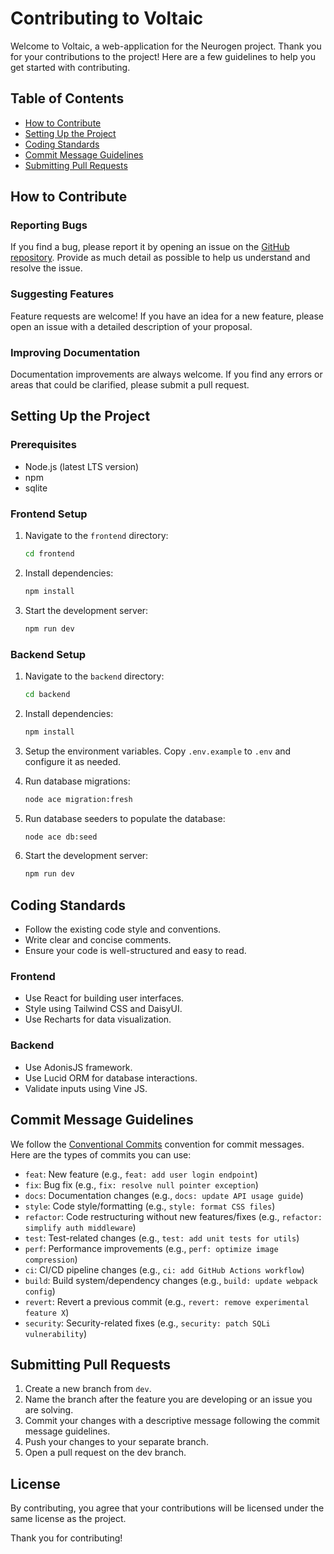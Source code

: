 # Contributing to Voltaic

Welcome to Voltaic, a web-application for the Neurogen project. Thank you for your contributions to the project! Here are a few guidelines to help you get started with contributing.

## Table of Contents

* [How to Contribute](#how-to-contribute)
* [Setting Up the Project](#setting-up-the-project)
* [Coding Standards](#coding-standards)
* [Commit Message Guidelines](#commit-message-guidelines)
* [Submitting Pull Requests](#submitting-pull-requests)

## How to Contribute

### Reporting Bugs

If you find a bug, please report it by opening an issue on the [GitHub repository](https://github.com/AccurateIC/Voltaic). Provide as much detail as possible to help us understand and resolve the issue.

### Suggesting Features

Feature requests are welcome! If you have an idea for a new feature, please open an issue with a detailed description of your proposal.

### Improving Documentation

Documentation improvements are always welcome. If you find any errors or areas that could be clarified, please submit a pull request.

## Setting Up the Project

### Prerequisites

- Node.js (latest LTS version)
- npm
- sqlite

### Frontend Setup

1. Navigate to the `frontend` directory:
   ```bash
   cd frontend
   ```

2. Install dependencies:
   ```bash
   npm install
   ```

3. Start the development server:
   ```bash
   npm run dev
   ```

### Backend Setup

1. Navigate to the `backend` directory:
   ```bash
   cd backend
   ```

2. Install dependencies:
   ```bash
   npm install
   ```

3. Setup the environment variables. Copy `.env.example` to `.env` and configure it as needed.

4. Run database migrations:
   ```bash
   node ace migration:fresh
   ```

5. Run database seeders to populate the database:
   ```bash
   node ace db:seed
   ```

6. Start the development server:
   ```bash
   npm run dev
   ```

## Coding Standards

- Follow the existing code style and conventions.
- Write clear and concise comments.
- Ensure your code is well-structured and easy to read.

### Frontend

- Use React for building user interfaces.
- Style using Tailwind CSS and DaisyUI.
- Use Recharts for data visualization.

### Backend

- Use AdonisJS framework.
- Use Lucid ORM for database interactions.
- Validate inputs using Vine JS.

## Commit Message Guidelines

We follow the [Conventional Commits](https://www.conventionalcommits.org/en/v1.0.0/) convention for commit messages. Here are the types of commits you can use:

- `feat`: New feature (e.g., `feat: add user login endpoint`)
- `fix`: Bug fix (e.g., `fix: resolve null pointer exception`)
- `docs`: Documentation changes (e.g., `docs: update API usage guide`)
- `style`: Code style/formatting (e.g., `style: format CSS files`)
- `refactor`: Code restructuring without new features/fixes (e.g., `refactor: simplify auth middleware`)
- `test`: Test-related changes (e.g., `test: add unit tests for utils`)
- `perf`: Performance improvements (e.g., `perf: optimize image compression`)
- `ci`: CI/CD pipeline changes (e.g., `ci: add GitHub Actions workflow`)
- `build`: Build system/dependency changes (e.g., `build: update webpack config`)
- `revert`: Revert a previous commit (e.g., `revert: remove experimental feature X`)
- `security`: Security-related fixes (e.g., `security: patch SQLi vulnerability`)

## Submitting Pull Requests

1. Create a new branch from `dev`.
2. Name the branch after the feature you are developing or an issue you are solving.
3. Commit your changes with a descriptive message following the commit message guidelines.
4. Push your changes to your separate branch.
5. Open a pull request on the dev branch.

## License

By contributing, you agree that your contributions will be licensed under the same license as the project.

Thank you for contributing!
